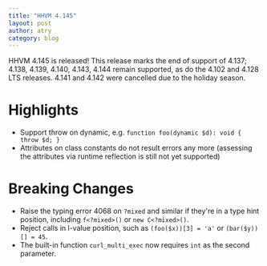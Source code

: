 ```yaml
---
title: "HHVM 4.145"
layout: post
author: atry
category: blog
---
```


HHVM 4.145 is released! This release marks the end of support of 4.137;
4.138, 4.139, 4.140, 4.143, 4.144 remain supported, as do the 4.102 and 4.128 LTS releases.
4.141 and 4.142 were cancelled due to the holiday season.


# Highlights

- Support throw on dynamic, e.g. `function foo(dynamic $d): void { throw $d; }`
- Attributes on class constants do not result errors any more (assessing the attributes via runtime reflection is still not yet supported)

# Breaking Changes

- Raise the typing error 4068 on `?mixed` and similar if they're in a type hint position, including `f<?mixed>()` or `new C<?mixed>()`.
- Reject calls in l-value position, such as `(foo($x))[3] = 'a'` or `(bar($y))[] = 45`.
- The built-in function `curl_multi_exec` now requires `int` as the second parameter.
